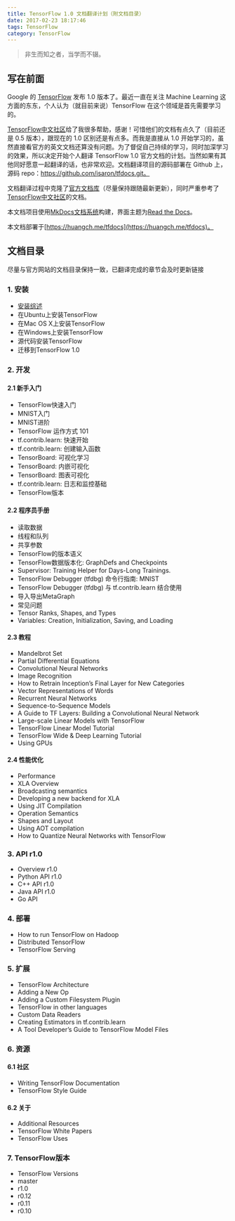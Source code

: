 ```yaml
---
title: TensorFlow 1.0 文档翻译计划（附文档目录）
date: 2017-02-23 18:17:46
tags: TensorFlow
category: TensorFlow
---
```


> 非生而知之者，当学而不辍。

## 写在前面

Google 的 [TensorFlow](https://www.tensorflow.org/) 发布 1.0 版本了。最近一直在关注 Machine Learning 这方面的东东，个人认为（就目前来说）TensorFlow 在这个领域是首先需要学习的。

[TensorFlow中文社区](http://www.tensorfly.cn)给了我很多帮助，感谢！可惜他们的文档有点久了（目前还是 0.5 版本），跟现在的 1.0 区别还是有点多。而我是直接从 1.0 开始学习的，虽然直接看官方的英文文档还算没有问题。为了督促自己持续的学习，同时加深学习的效果，所以决定开始个人翻译 TensorFlow 1.0 官方文档的计划。当然如果有其他同好愿意一起翻译的话，也非常欢迎。文档翻译项目的源码部署在 Github 上，源码 repo：https://github.com/isaron/tfdocs.git。

文档翻译过程中克隆了[官方文档库](https://github.com/tensorflow/tensorflow/tree/master/tensorflow/g3doc)（尽量保持跟随最新更新），同时严重参考了[TensorFlow中文社区](http://www.tensorfly.cn/)的文档。

本文档项目使用[MkDocs文档系统](http://mkdocs.org)构建，界面主题为[Read the Docs](https://readthedocs.org/)。

本文档部署于[https://huangch.me/tfdocs](https://huangch.me/tfdocs)。

## 文档目录
尽量与官方网站的文档目录保持一致，已翻译完成的章节会及时更新链接
<!-- more -->
### 1. 安装

* [安装综述](https://huangch.me/tfdocs/install/install-index)
* 在Ubuntu上安装TensorFlow
* 在Mac OS X上安装TensorFlow
* 在Windows上安装TensorFlow
* 源代码安装TensorFlow
* 迁移到TensorFlow 1.0

### 2. 开发

#### 2.1 新手入门

* TensorFlow快速入门
* MNIST入门
* MNIST进阶
* TensorFlow 运作方式 101
* tf.contrib.learn: 快速开始
* tf.contrib.learn: 创建输入函数
* TensorBoard: 可视化学习
* TensorBoard: 内嵌可视化
* TensorBoard: 图表可视化
* tf.contrib.learn: 日志和监控基础
* TensorFlow版本

#### 2.2 程序员手册

* 读取数据
* 线程和队列
* 共享参数
* TensorFlow的版本语义
* TensorFlow数据版本化: GraphDefs and Checkpoints
* Supervisor: Training Helper for Days-Long Trainings.
* TensorFlow Debugger (tfdbg) 命令行指南: MNIST
* TensorFlow Debugger (tfdbg) 与 tf.contrib.learn 结合使用
* 导入导出MetaGraph
* 常见问题
* Tensor Ranks, Shapes, and Types
* Variables: Creation, Initialization, Saving, and Loading

#### 2.3 教程

* Mandelbrot Set
* Partial Differential Equations
* Convolutional Neural Networks
* Image Recognition
* How to Retrain Inception’s Final Layer for New Categories
* Vector Representations of Words
* Recurrent Neural Networks
* Sequence-to-Sequence Models
* A Guide to TF Layers: Building a Convolutional Neural Network
* Large-scale Linear Models with TensorFlow
* TensorFlow Linear Model Tutorial
* TensorFlow Wide & Deep Learning Tutorial
* Using GPUs

#### 2.4 性能优化

* Performance
* XLA Overview
* Broadcasting semantics
* Developing a new backend for XLA
* Using JIT Compilation
* Operation Semantics
* Shapes and Layout
* Using AOT compilation
* How to Quantize Neural Networks with TensorFlow

### 3. API r1.0

* Overview r1.0
* Python API r1.0
* C++ API r1.0
* Java API r1.0
* Go API

### 4. 部署

* How to run TensorFlow on Hadoop
* Distributed TensorFlow
* TensorFlow Serving

### 5. 扩展

* TensorFlow Architecture
* Adding a New Op
* Adding a Custom Filesystem Plugin
* TensorFlow in other languages
* Custom Data Readers
* Creating Estimators in tf.contrib.learn
* A Tool Developer’s Guide to TensorFlow Model Files

### 6. 资源

#### 6.1 社区

* Writing TensorFlow Documentation
* TensorFlow Style Guide

#### 6.2 关于

* Additional Resources
* TensorFlow White Papers
* TensorFlow Uses

### 7. TensorFlow版本

* TensorFlow Versions
* master
* r1.0
* r0.12
* r0.11
* r0.10

